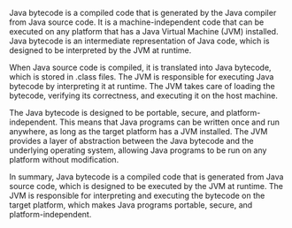 Java bytecode is a compiled code that is generated by the Java compiler from Java source code. It is a machine-independent code that can be executed on any platform that has a Java Virtual Machine (JVM) installed. Java bytecode is an intermediate representation of Java code, which is designed to be interpreted by the JVM at runtime.

When Java source code is compiled, it is translated into Java bytecode, which is stored in .class files. The JVM is responsible for executing Java bytecode by interpreting it at runtime. The JVM takes care of loading the bytecode, verifying its correctness, and executing it on the host machine.

The Java bytecode is designed to be portable, secure, and platform-independent. This means that Java programs can be written once and run anywhere, as long as the target platform has a JVM installed. The JVM provides a layer of abstraction between the Java bytecode and the underlying operating system, allowing Java programs to be run on any platform without modification.

In summary, Java bytecode is a compiled code that is generated from Java source code, which is designed to be executed by the JVM at runtime. The JVM is responsible for interpreting and executing the bytecode on the target platform, which makes Java programs portable, secure, and platform-independent.
